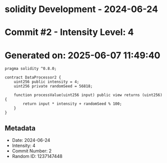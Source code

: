 ﻿# solidity Development - 2024-06-24
# Commit #2 - Intensity Level: 4
# Generated on: 2025-06-07 11:49:40
```solidity
pragma solidity ^0.8.0;

contract DataProcessor2 {
    uint256 public intensity = 4;
    uint256 private randomSeed = 56818;

    function processValue(uint256 input) public view returns (uint256) {
        return input * intensity + randomSeed % 100;
    }
}
```
## Metadata
- Date: 2024-06-24
- Intensity: 4
- Commit Number: 2
- Random ID: 1237147448

